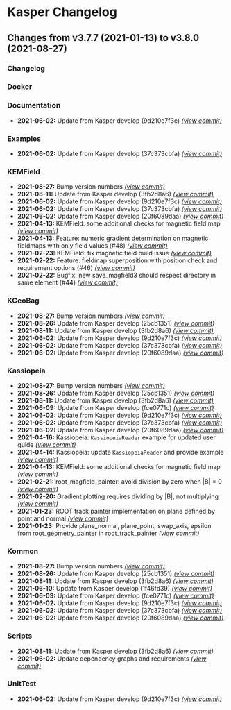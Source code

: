 # Kasper Changelog

## Changes from v3.7.7 (2021-01-13) to v3.8.0 (2021-08-27)
### Changelog
### Docker
### Documentation
- **2021-06-02:** Update from Kasper develop (9d210e7f3c) [*(view commit)*](https://github.com/KATRIN-Experiment/Kassiopeia/commit//5c8addc5424700580ffc112ea0433d9eb44110ad)
### Examples
- **2021-06-02:** Update from Kasper develop (37c373cbfa) [*(view commit)*](https://github.com/KATRIN-Experiment/Kassiopeia/commit//68f74d12b8117ef4994519a5264170f8ae1d1712)
### KEMField
- **2021-08-27:** Bump version numbers [*(view commit)*](https://github.com/KATRIN-Experiment/Kassiopeia/commit//b33374996cdcb7a50731e4e685563673d3022000)
- **2021-08-11:** Update from Kasper develop (3fb2d8a6) [*(view commit)*](https://github.com/KATRIN-Experiment/Kassiopeia/commit//b27ad716848bd0b7d31812fe6e7cf687b7dc06be)
- **2021-06-02:** Update from Kasper develop (9d210e7f3c) [*(view commit)*](https://github.com/KATRIN-Experiment/Kassiopeia/commit//5c8addc5424700580ffc112ea0433d9eb44110ad)
- **2021-06-02:** Update from Kasper develop (37c373cbfa) [*(view commit)*](https://github.com/KATRIN-Experiment/Kassiopeia/commit//68f74d12b8117ef4994519a5264170f8ae1d1712)
- **2021-06-02:** Update from Kasper develop (20f6089daa) [*(view commit)*](https://github.com/KATRIN-Experiment/Kassiopeia/commit//48171a38468262a0a67d12d8b90002d0375df548)
- **2021-04-13:** KEMField: some additional checks for magnetic field map [*(view commit)*](https://github.com/KATRIN-Experiment/Kassiopeia/commit//f7cf19e05e7a492d8aadd5ebc8b3eeab544be579)
- **2021-04-13:** Feature: numeric gradient determination on magnetic fieldmaps with only field values (#48) [*(view commit)*](https://github.com/KATRIN-Experiment/Kassiopeia/commit//bce36dcf35bffebe83ecf3f592bbfba68d21b6ce)
- **2021-02-23:** KEMField: fix magnetic field build issue [*(view commit)*](https://github.com/KATRIN-Experiment/Kassiopeia/commit//1c1aaf41201ae8460d9443050fa79a3d655e32f2)
- **2021-02-22:** Feature: fieldmap superposition with position check and requirement options (#46) [*(view commit)*](https://github.com/KATRIN-Experiment/Kassiopeia/commit//e76bca4daf47f47a094d4c7957506ef4253369d5)
- **2021-02-22:** Bugfix: new save_magfield3 should respect directory in same element (#44) [*(view commit)*](https://github.com/KATRIN-Experiment/Kassiopeia/commit//9d47c8a98de44d353f45e19bc5577e5f04b20fb0)
### KGeoBag
- **2021-08-27:** Bump version numbers [*(view commit)*](https://github.com/KATRIN-Experiment/Kassiopeia/commit//b33374996cdcb7a50731e4e685563673d3022000)
- **2021-08-26:** Update from Kasper develop (25cb1351) [*(view commit)*](https://github.com/KATRIN-Experiment/Kassiopeia/commit//2388023a073f6e734cbb65e544aab70bace82313)
- **2021-08-11:** Update from Kasper develop (3fb2d8a6) [*(view commit)*](https://github.com/KATRIN-Experiment/Kassiopeia/commit//b27ad716848bd0b7d31812fe6e7cf687b7dc06be)
- **2021-06-02:** Update from Kasper develop (9d210e7f3c) [*(view commit)*](https://github.com/KATRIN-Experiment/Kassiopeia/commit//5c8addc5424700580ffc112ea0433d9eb44110ad)
- **2021-06-02:** Update from Kasper develop (37c373cbfa) [*(view commit)*](https://github.com/KATRIN-Experiment/Kassiopeia/commit//68f74d12b8117ef4994519a5264170f8ae1d1712)
- **2021-06-02:** Update from Kasper develop (20f6089daa) [*(view commit)*](https://github.com/KATRIN-Experiment/Kassiopeia/commit//48171a38468262a0a67d12d8b90002d0375df548)
### Kassiopeia
- **2021-08-27:** Bump version numbers [*(view commit)*](https://github.com/KATRIN-Experiment/Kassiopeia/commit//b33374996cdcb7a50731e4e685563673d3022000)
- **2021-08-26:** Update from Kasper develop (25cb1351) [*(view commit)*](https://github.com/KATRIN-Experiment/Kassiopeia/commit//2388023a073f6e734cbb65e544aab70bace82313)
- **2021-08-11:** Update from Kasper develop (3fb2d8a6) [*(view commit)*](https://github.com/KATRIN-Experiment/Kassiopeia/commit//b27ad716848bd0b7d31812fe6e7cf687b7dc06be)
- **2021-06-09:** Update from Kasper develop (fce0771c) [*(view commit)*](https://github.com/KATRIN-Experiment/Kassiopeia/commit//54496575e921f61e045f948653557d06ffd1eda1)
- **2021-06-02:** Update from Kasper develop (9d210e7f3c) [*(view commit)*](https://github.com/KATRIN-Experiment/Kassiopeia/commit//5c8addc5424700580ffc112ea0433d9eb44110ad)
- **2021-06-02:** Update from Kasper develop (37c373cbfa) [*(view commit)*](https://github.com/KATRIN-Experiment/Kassiopeia/commit//68f74d12b8117ef4994519a5264170f8ae1d1712)
- **2021-06-02:** Update from Kasper develop (20f6089daa) [*(view commit)*](https://github.com/KATRIN-Experiment/Kassiopeia/commit//48171a38468262a0a67d12d8b90002d0375df548)
- **2021-04-16:** Kassiopeia: `KassiopeiaReader` example for updated user guide [*(view commit)*](https://github.com/KATRIN-Experiment/Kassiopeia/commit//f012ccb861e7066cbb74091fe65234fc9275c722)
- **2021-04-14:** Kassiopeia: update `KassiopeiaReader` and provide example [*(view commit)*](https://github.com/KATRIN-Experiment/Kassiopeia/commit//449debc6b0899ee9ce880d39cc2028db5753768c)
- **2021-04-13:** KEMField: some additional checks for magnetic field map [*(view commit)*](https://github.com/KATRIN-Experiment/Kassiopeia/commit//f7cf19e05e7a492d8aadd5ebc8b3eeab544be579)
- **2021-02-21:** root_magfield_painter: avoid division by zero when |B| = 0 [*(view commit)*](https://github.com/KATRIN-Experiment/Kassiopeia/commit//7217df5e35c3851dc151a70db4390f3a70f48f4e)
- **2021-02-20:** Gradient plotting requires dividing by |B|, not multiplying [*(view commit)*](https://github.com/KATRIN-Experiment/Kassiopeia/commit//44f65785da8adc5ae8a8df47a09a8a84f1f0071a)
- **2021-01-23:** ROOT track painter implementation on plane defined by point and normal [*(view commit)*](https://github.com/KATRIN-Experiment/Kassiopeia/commit//9e63d3eebf5b3e4e7eda51dd622249d47d88038b)
- **2021-01-23:** Provide plane_normal, plane_point, swap_axis, epsilon from root_geometry_painter in root_track_painter [*(view commit)*](https://github.com/KATRIN-Experiment/Kassiopeia/commit//efce92bdbffaed238092c3328a7da1e164feaf55)
### Kommon
- **2021-08-27:** Bump version numbers [*(view commit)*](https://github.com/KATRIN-Experiment/Kassiopeia/commit//b33374996cdcb7a50731e4e685563673d3022000)
- **2021-08-26:** Update from Kasper develop (25cb1351) [*(view commit)*](https://github.com/KATRIN-Experiment/Kassiopeia/commit//2388023a073f6e734cbb65e544aab70bace82313)
- **2021-08-11:** Update from Kasper develop (3fb2d8a6) [*(view commit)*](https://github.com/KATRIN-Experiment/Kassiopeia/commit//b27ad716848bd0b7d31812fe6e7cf687b7dc06be)
- **2021-06-10:** Update from Kasper develop (1f46fd39) [*(view commit)*](https://github.com/KATRIN-Experiment/Kassiopeia/commit//5eb2a68b5d7f3ff1e0cc1970e72b5ed8b560a5e3)
- **2021-06-09:** Update from Kasper develop (fce0771c) [*(view commit)*](https://github.com/KATRIN-Experiment/Kassiopeia/commit//54496575e921f61e045f948653557d06ffd1eda1)
- **2021-06-02:** Update from Kasper develop (9d210e7f3c) [*(view commit)*](https://github.com/KATRIN-Experiment/Kassiopeia/commit//5c8addc5424700580ffc112ea0433d9eb44110ad)
- **2021-06-02:** Update from Kasper develop (37c373cbfa) [*(view commit)*](https://github.com/KATRIN-Experiment/Kassiopeia/commit//68f74d12b8117ef4994519a5264170f8ae1d1712)
- **2021-06-02:** Update from Kasper develop (20f6089daa) [*(view commit)*](https://github.com/KATRIN-Experiment/Kassiopeia/commit//48171a38468262a0a67d12d8b90002d0375df548)
### Scripts
- **2021-08-11:** Update from Kasper develop (3fb2d8a6) [*(view commit)*](https://github.com/KATRIN-Experiment/Kassiopeia/commit//b27ad716848bd0b7d31812fe6e7cf687b7dc06be)
- **2021-06-02:** Update dependency graphs and requirements [*(view commit)*](https://github.com/KATRIN-Experiment/Kassiopeia/commit//d29c228f2222691ae0c15343d989581813a5af8f)
### UnitTest
- **2021-06-02:** Update from Kasper develop (9d210e7f3c) [*(view commit)*](https://github.com/KATRIN-Experiment/Kassiopeia/commit//5c8addc5424700580ffc112ea0433d9eb44110ad)
